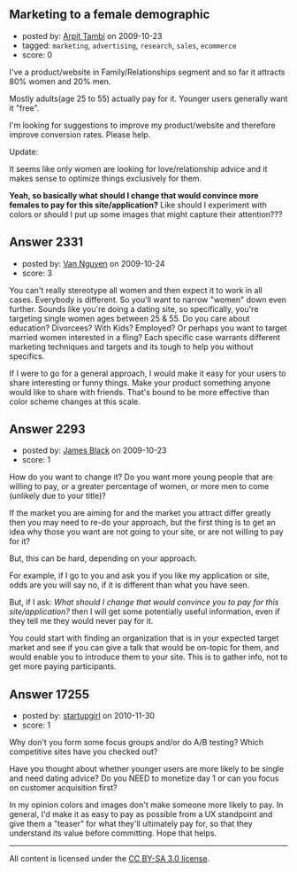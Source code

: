 ## Marketing to a female demographic

- posted by: [Arpit Tambi](https://stackexchange.com/users/-1/309-arpit-tambi) on 2009-10-23
- tagged: `marketing`, `advertising`, `research`, `sales`, `ecommerce`
- score: 0

I've a product/website in Family/Relationships segment and so far it attracts 80% women and 20% men.

Mostly adults(age 25 to 55) actually pay for it. Younger users generally want it "free".

I'm looking for suggestions to improve my product/website and therefore improve conversion rates. Please help.

Update:

It seems like only women are looking for love/relationship advice and it makes sense to optimize things exclusively for them.

**Yeah, so basically what should I change that would convince more females to pay for this site/application?**
Like should I experiment with colors or should I put up some images that might capture their attention???


## Answer 2331

- posted by: [Van Nguyen](https://stackexchange.com/users/-1/121-van-nguyen) on 2009-10-24
- score: 3

You can't really stereotype all women and then expect it to work in all cases.  Everybody is different.  So you'll want to narrow "women" down even further.  Sounds like you're doing a dating site, so specifically, you're targeting single women ages between 25 & 55.  Do you care about education?  Divorcees?  With Kids?  Employed? Or perhaps you want to target married women interested in a fling?  Each specific case warrants different marketing techniques and targets and its tough to help you without specifics.  

If I were to go for a general approach, I would make it easy for your users to share interesting or funny things.   Make your product something anyone would like to share with friends.  That's bound to be more effective than color scheme changes at this scale.




## Answer 2293

- posted by: [James Black](https://stackexchange.com/users/-1/1074-james-black) on 2009-10-23
- score: 1

How do you want to change it? Do you want more young people that are willing to pay, or a greater percentage of women, or more men to come (unlikely due to your title)?

If the market you are aiming for and the market you attract differ greatly then you may need to re-do your approach, but the first thing is to get an idea why those you want are not going to your site, or are not willing to pay for it?

But, this can be hard, depending on your approach.

For example, if I go to you and ask you if you like my application or site, odds are you will say no, if it is different than what you have seen.

But, if I ask:
*What should I change that would convince you to pay for this site/application?*
then I will get some potentially useful information, even if they tell me they would never pay for it.

You could start with finding an organization that is in your expected target market and see if you can give a talk that would be on-topic for them, and would enable you to introduce them to your site.  This is to gather info, not to get more paying participants.


## Answer 17255

- posted by: [startupgirl](https://stackexchange.com/users/-1/5725-startupgirl) on 2010-11-30
- score: 1

Why don't you form some focus groups and/or do A/B testing? Which competitive sites have you checked out?

Have you thought about whether younger users are more likely to be single and need dating advice? Do you NEED to monetize day 1 or can you focus on customer acquisition first?

In my opinion colors and images don't make someone more likely to pay. In general, I'd make it as easy to pay as possible from a UX standpoint and give them a "teaser" for what they'll ultimately pay for, so that they understand its value before committing. Hope that helps.



---

All content is licensed under the [CC BY-SA 3.0 license](https://creativecommons.org/licenses/by-sa/3.0/).
